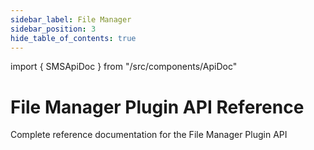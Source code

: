 ```yaml
---
sidebar_label: File Manager
sidebar_position: 3
hide_table_of_contents: true
---
```

import { SMSApiDoc } from "/src/components/ApiDoc"

# File Manager Plugin API Reference

Complete reference documentation for the File Manager Plugin API

<SMSApiDoc />
